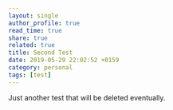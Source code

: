 ```yaml
---
layout: single
author_profile: true
read_time: true
share: true
related: true
title: Second Test
date: 2019-05-29 22:02:52 +0159
category: personal
tags: [test]
---
```


Just another test that will be deleted eventually.

